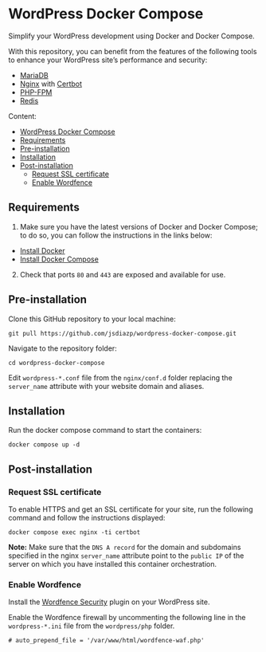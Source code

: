 # WordPress Docker Compose

Simplify your WordPress development using Docker and Docker Compose.

With this repository, you can benefit from the features of the following tools to enhance your WordPress site’s performance and security:

- [MariaDB](https://hub.docker.com/_/mariadb/)
- [Nginx](https://hub.docker.com/_/nginx/) with [Certbot](https://certbot.eff.org/)
- [PHP-FPM](https://www.php.net/manual/en/install.fpm.php)
- [Redis](https://hub.docker.com/_/redis/)

Content:

- [WordPress Docker Compose](#wordpress-docker-compose)
- [Requirements](#requirements)
- [Pre-installation](#pre-installation)
- [Installation](#installation)
- [Post-installation](#post-installation)
  - [Request SSL certificate](#request-ssl-certificate)
  - [Enable Wordfence](#enable-wordfence)

## Requirements

1. Make sure you have the latest versions of Docker and Docker Compose; to do so, you can follow the instructions in the links below:

- [Install Docker](https://docs.docker.com/get-docker/)
- [Install Docker Compose](https://docs.docker.com/compose/install/)

2. Check that ports `80` and `443` are exposed and available for use.


## Pre-installation

Clone this GitHub repository to your local machine:
```
git pull https://github.com/jsdiazp/wordpress-docker-compose.git
```

Navigate to the repository folder:
```
cd wordpress-docker-compose
```

Edit `wordpress-*.conf` file from the `nginx/conf.d` folder replacing the `server_name` attribute with your website domain and aliases.

## Installation
Run the docker compose command to start the containers:
```
docker compose up -d
```

## Post-installation

### Request SSL certificate

To enable HTTPS and get an SSL certificate for your site, run the following command and follow the instructions displayed:
 ```
docker compose exec nginx -ti certbot
```

**Note:** Make sure that the `DNS A record` for the domain and subdomains specified in the nginx `server_name` attribute point to the `public IP` of the server on which you have installed this container orchestration.

### Enable Wordfence

Install the [Wordfence Security](https://wordpress.org/plugins/wordfence/) plugin on your WordPress site.

Enable the Wordfence firewall by uncommenting the following line in the `wordpress-*.ini` file from the `wordpress/php` folder. 
```
# auto_prepend_file = '/var/www/html/wordfence-waf.php'
```
